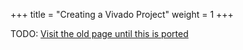 +++
title = "Creating a Vivado Project"
weight = 1
+++

TODO: [Visit the old page until this is ported](https://old.alchitry.com/creating-a-vivado-project-verilog)
